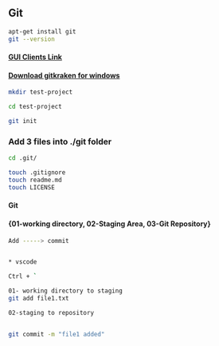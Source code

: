  ## Git

```bash
apt-get install git
git --version
```

#### [GUI Clients Link](https://git-scm.com/downloads/guis)

#### [Download gitkraken for windows](https://www.gitkraken.com/download/windows64)


```bash
mkdir test-project

cd test-project

git init

```
### Add 3 files into ./git folder

```bash
cd .git/

touch .gitignore
touch readme.md
touch LICENSE

```



#### Git
#### {01-working directory, 02-Staging Area, 03-Git Repository}

```bash
Add -----> commit


* vscode

Ctrl + `

01- working directory to staging 
git add file1.txt

02-staging to repository


git commit -m "file1 added"
```

















  
